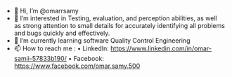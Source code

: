 - 👋 Hi, I’m @omarrsamy
- 👀 I’m interested in Testing, evaluation, and perception abilities, as well as strong attention to small details for accurately identifying all problems and bugs quickly and effectively.
- 🌱 I’m currently learning software Quality Control Engineering 
- 📫 How to reach me : 
                        • LinkedIn: https://www.linkedin.com/in/omar-samii-57833b190/
                        • Facebook: https://www.facebook.com/omar.samy.500
                       
<!---
omarrsamy/omarrsamy is a ✨ special ✨ repository because its `README.md` (this file) appears on your GitHub profile.
You can click the Preview link to take a look at your changes.
--->
